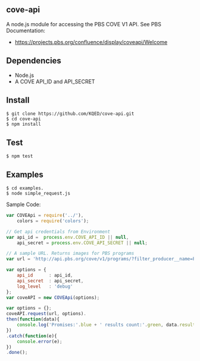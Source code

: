 ## cove-api
A node.js module for accessing the PBS COVE V1 API. See PBS Documentation:
* https://projects.pbs.org/confluence/display/coveapi/Welcome

## Dependencies
* Node.js
* A COVE API_ID and API_SECRET

## Install
```
$ git clone https://github.com/KQED/cove-api.git
$ cd cove-api
$ npm install
```
## Test
```
$ npm test
```

## Examples
```
$ cd examples.
$ node simple_request.js
```
Sample Code:
```javascript
var COVEApi = require('../'),
    colors = require('colors');

// Get api credentials from Environment
var api_id =  process.env.COVE_API_ID || null,
    api_secret = process.env.COVE_API_SECRET || null;

// A sample URL. Returns images for PBS programs
var url = 'http://api.pbs.org/cove/v1/programs/?filter_producer__name=PBS&fields=associated_images';

var options = {
    api_id      : api_id,
    api_secret  : api_secret,
    log_level   : 'debug'
};
var coveAPI = new COVEApi(options);

var options = {};
coveAPI.request(url, options).
then(function(data){
    console.log('Promises:'.blue + ' results count:'.green, data.results.length);
})
.catch(function(e){
    console.error(e);
})
.done();
```
